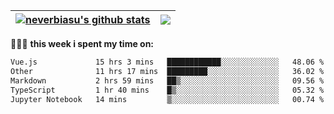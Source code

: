 | <a href="https://github.com/neverbiasu"><img align="center" src="https://github-readme-stats.vercel.app/api?username=neverbiasu&theme=dracula&show_icons=true&hide_border=true&count_private=true" alt="neverbiasu's github stats" /></a> | <a href="https://github.com/neverbiasu"><img align="center" src="https://github-readme-stats.vercel.app/api/top-langs/?username=neverbiasu&theme=dracula&show_icons=true&hide_border=true&layout=compact" /></a> |
| ------------- | ------------- |

👨🏾‍💻 **this week i spent my time on:**
<!--START_SECTION:waka-->

```txt
Vue.js             15 hrs 3 mins   ████████████░░░░░░░░░░░░░   48.06 %
Other              11 hrs 17 mins  █████████░░░░░░░░░░░░░░░░   36.02 %
Markdown           2 hrs 59 mins   ██▒░░░░░░░░░░░░░░░░░░░░░░   09.56 %
TypeScript         1 hr 40 mins    █▒░░░░░░░░░░░░░░░░░░░░░░░   05.32 %
Jupyter Notebook   14 mins         ▒░░░░░░░░░░░░░░░░░░░░░░░░   00.74 %
```

<!--END_SECTION:waka-->
